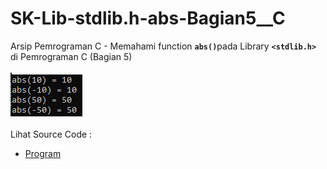 # SK-Lib-stdlib.h-abs-Bagian5__C
Arsip Pemrograman C - Memahami function <code><b>abs()</b></code>pada Library <code><b>&lt;stdlib.h></b></code> di Pemrograman C (Bagian 5)<br><br>
<img src="https://github.com/RizkyKhapidsyah/SK-Lib-stdlib.h-abs-Bagian5__C/blob/master/SK-Lib-stdlib.h-abs-Bagian5__C/x64/result/001.PNG"><br><br>
Lihat Source Code : <br>
- <a href="https://github.com/RizkyKhapidsyah/SK-Lib-stdlib.h-abs-Bagian5__C/blob/master/SK-Lib-stdlib.h-abs-Bagian5__C/Source.c">Program</a>

